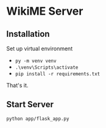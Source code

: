 # WikiME Server

## Installation

Set up virtual environment

- `py -m venv venv`
- `.\venv\Scripts\activate`
- `pip install -r requirements.txt`

That's it.

## Start Server

`python app/flask_app.py`

